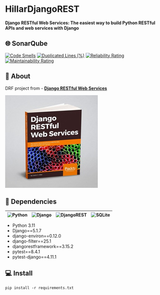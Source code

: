 # HillarDjangoREST

**Django RESTful Web Services: The easiest way to build Python RESTful APIs and web services with Django** 

## 🌐 SonarQube

[![Code Smells](https://sonarcloud.io/api/project_badges/measure?project=Pryanik0071_HillarDjangoREST2&metric=code_smells)](https://sonarcloud.io/summary/new_code?id=Pryanik0071_HillarDjangoREST2)
[![Duplicated Lines (%)](https://sonarcloud.io/api/project_badges/measure?project=Pryanik0071_HillarDjangoREST2&metric=duplicated_lines_density)](https://sonarcloud.io/summary/new_code?id=Pryanik0071_HillarDjangoREST2)
[![Reliability Rating](https://sonarcloud.io/api/project_badges/measure?project=Pryanik0071_HillarDjangoREST2&metric=reliability_rating)](https://sonarcloud.io/summary/new_code?id=Pryanik0071_HillarDjangoREST2)
[![Maintainability Rating](https://sonarcloud.io/api/project_badges/measure?project=Pryanik0071_HillarDjangoREST2&metric=sqale_rating)](https://sonarcloud.io/summary/new_code?id=Pryanik0071_HillarDjangoREST2)

## 🚀 About

DRF project from - **[Django RESTful Web Services](https://www.packtpub.com/en-ru/product/django-restful-web-services-9781788833929)**

![Book](book.jpg)

## 🔧 Dependencies
| ![Python](https://img.shields.io/badge/python-3670A0?style=flat&logo=python&logoColor=ffdd54) | ![Django](https://img.shields.io/badge/django-%23092E20.svg?style=flat&logo=django&logoColor=white) | ![DjangoREST](https://img.shields.io/badge/DJANGO-REST-ff1709?style=flat&logo=django&logoColor=white&color=ff1709&labelColor=gray) | ![SQLite](https://img.shields.io/badge/sqlite-%2307405e.svg?style=for-the-badge&logo=sqlite&logoColor=white) |
|-----------------------------------------------------------------------------------------------|-----------------------------------------------------------------------------------------------------|------------------------------------------------------------------------------------------------------------------------------------|--------------------------------------------------------------------------------------------------------------|
 
- Python 3.11
- Django==5.1.7
- django-environ==0.12.0
- django-filter==25.1
- djangorestframework==3.15.2
- pytest==8.4.1
- pytest-django==4.11.1

## 💻 Install

```pip install -r requirements.txt```
